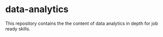 # data-analytics
This repository contains the the content of data analytics in depth for job ready skills. 
